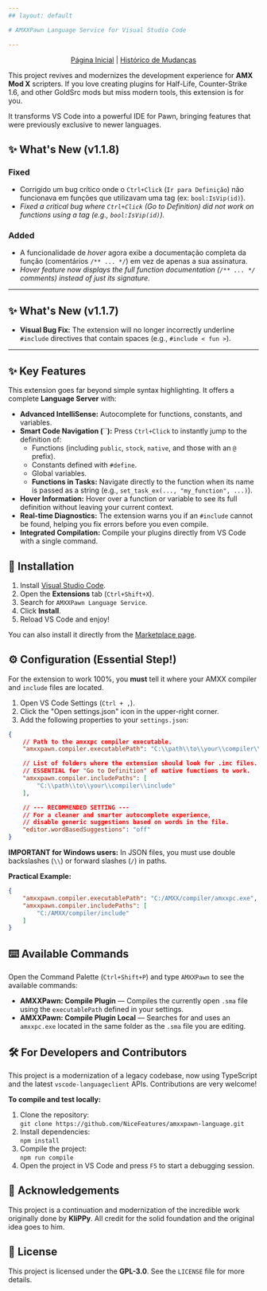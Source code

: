 ```yaml
---
## layout: default

# AMXXPawn Language Service for Visual Studio Code

---
```


<p align="center">
  <a href="/amxxpawn-language/">Página Inicial</a> | 
  <a href="/amxxpawn-language/CHANGELOG.html">Histórico de Mudanças</a>
</p>

This project revives and modernizes the development experience for **AMX Mod X** scripters. If you love creating plugins for Half-Life, Counter-Strike 1.6, and other GoldSrc mods but miss modern tools, this extension is for you.

It transforms VS Code into a powerful IDE for Pawn, bringing features that were previously exclusive to newer languages.

## ✨ What's New (v1.1.8)

### Fixed
- Corrigido um bug crítico onde o `Ctrl+Click` (`Ir para Definição`) não funcionava em funções que utilizavam uma tag (ex: `bool:IsVip(id)`).
- *Fixed a critical bug where `Ctrl+Click` (Go to Definition) did not work on functions using a tag (e.g., `bool:IsVip(id)`).*
### Added
- A funcionalidade de *hover* agora exibe a documentação completa da função (comentários `/** ... */`) em vez de apenas a sua assinatura.
- *Hover feature now displays the full function documentation (`/** ... */` comments) instead of just its signature.*

---

## ✨ What's New (v1.1.7)

- **Visual Bug Fix:** The extension will no longer incorrectly underline `#include` directives that contain spaces (e.g., `#include < fun >`).

---

## ✨ Key Features

This extension goes far beyond simple syntax highlighting. It offers a complete **Language Server** with:

- **Advanced IntelliSense:** Autocomplete for functions, constants, and variables.
- **Smart Code Navigation (**``**):** Press `Ctrl+Click` to instantly jump to the definition of:
  - Functions (including `public`, `stock`, `native`, and those with an `@` prefix).
  - Constants defined with `#define`.
  - Global variables.
  - **Functions in Tasks:** Navigate directly to the function when its name is passed as a string (e.g., `set_task_ex(..., "my_function", ...)`).
- **Hover Information:** Hover over a function or variable to see its full definition without leaving your current context.
- **Real-time Diagnostics:** The extension warns you if an `#include` cannot be found, helping you fix errors before you even compile.
- **Integrated Compilation:** Compile your plugins directly from VS Code with a single command.

## 🚀 Installation

1. Install [Visual Studio Code](https://code.visualstudio.com/).
2. Open the **Extensions** tab (`Ctrl+Shift+X`).
3. Search for `AMXXPawn Language Service`.
4. Click **Install**.
5. Reload VS Code and enjoy!

You can also install it directly from the [Marketplace page](https://marketplace.visualstudio.com/items?itemName=iceeedR.amxx-pawn-language-editor).

## ⚙️ Configuration (Essential Step!)

For the extension to work 100%, you **must** tell it where your AMXX compiler and `include` files are located.

1. Open VS Code Settings (`Ctrl + ,`).
2. Click the "Open settings.json" icon in the upper-right corner.
3. Add the following properties to your `settings.json`:

```json
{
    // Path to the amxxpc compiler executable.
    "amxxpawn.compiler.executablePath": "C:\\path\\to\\your\\compiler\\amxxpc.exe",

    // List of folders where the extension should look for .inc files.
    // ESSENTIAL for "Go to Definition" of native functions to work.
    "amxxpawn.compiler.includePaths": [
        "C:\\path\\to\\your\\compiler\\include"
    ],

    // --- RECOMMENDED SETTING ---
    // For a cleaner and smarter autocomplete experience,
    // disable generic suggestions based on words in the file.
    "editor.wordBasedSuggestions": "off"
}
```

**IMPORTANT for Windows users:** In JSON files, you must use double backslashes (`\\`) or forward slashes (`/`) in paths.

**Practical Example:**

```json
{
    "amxxpawn.compiler.executablePath": "C:/AMXX/compiler/amxxpc.exe",
    "amxxpawn.compiler.includePaths": [
        "C:/AMXX/compiler/include"
    ]
}
```

## ⌨️ Available Commands

Open the Command Palette (`Ctrl+Shift+P`) and type `AMXXPawn` to see the available commands:

- **AMXXPawn: Compile Plugin** — Compiles the currently open `.sma` file using the `executablePath` defined in your settings.
- **AMXXPawn: Compile Plugin Local** — Searches for and uses an `amxxpc.exe` located in the same folder as the `.sma` file you are editing.

## 🛠️ For Developers and Contributors

This project is a modernization of a legacy codebase, now using TypeScript and the latest `vscode-languageclient` APIs. Contributions are very welcome!

**To compile and test locally:**

1. Clone the repository:  
   `git clone https://github.com/NiceFeatures/amxxpawn-language.git`
2. Install dependencies:  
   `npm install`
3. Compile the project:  
   `npm run compile`
4. Open the project in VS Code and press `F5` to start a debugging session.

## 🙏 Acknowledgements

This project is a continuation and modernization of the incredible work originally done by **KliPPy**. All credit for the solid foundation and the original idea goes to him.

## 📄 License

This project is licensed under the **GPL-3.0**. See the `LICENSE` file for more details.
